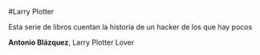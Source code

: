 #Larry Plotter

Esta serie de libros cuentan la historia de un hacker de los que hay pocos

**Antonio Blázquez**, Larry Plotter Lover